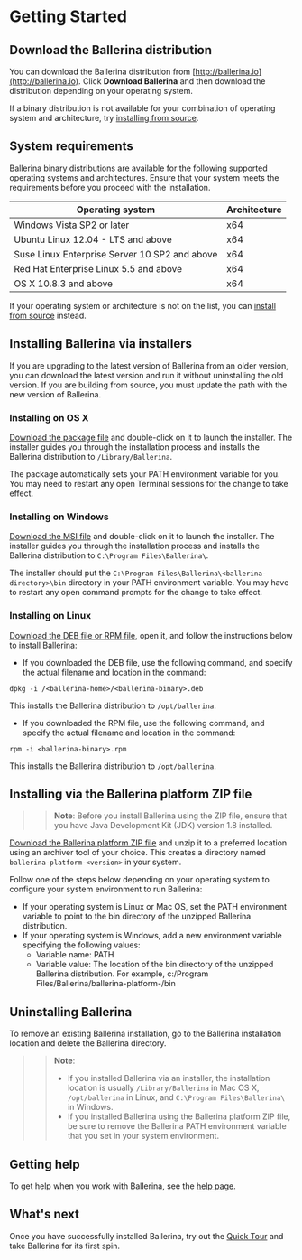 # Getting Started

## Download the Ballerina distribution

You can download the Ballerina distribution from [http://ballerina.io](http://ballerina.io). Click **Download Ballerina** and then download the distribution depending on your operating system.

If a binary distribution is not available for your combination of operating system and architecture, try [installing from source](https://github.com/ballerina-platform/ballerina-lang#install-from-source).

## System requirements

Ballerina binary distributions are available for the following supported operating systems and architectures. Ensure that your system meets the requirements before you proceed with the installation.

| Operating system | Architecture |
| ------------- | :------------- |
| Windows Vista SP2 or later | x64 |
| Ubuntu Linux 12.04 - LTS and above | x64 |
| Suse Linux Enterprise Server 10 SP2 and above | x64 |
| Red Hat Enterprise Linux 5.5 and above | x64 |
| OS X 10.8.3 and above | x64 |

If your operating system or architecture is not on the list, you can [install from source](https://github.com/ballerina-platform/ballerina-lang/blob/master/README.md#install-from-source) instead.

## Installing Ballerina via installers

If you are upgrading to the latest version of Ballerina from an older version, you can download the latest version and run it without uninstalling the old version. 
If you are building from source, you must update the path with the new version of Ballerina.

### Installing on OS X

[Download the package file](/downloads) and double-click on it to launch the installer. The installer guides you through the installation process and installs the Ballerina distribution to `/Library/Ballerina`.

The package automatically sets your PATH environment variable for you. You may need to restart any open Terminal sessions for the change to take effect.

### Installing on Windows

[Download the MSI file](/downloads) and double-click on it to launch the installer. The installer guides you through the installation process and installs the Ballerina distribution to `C:\Program Files\Ballerina\`.

The installer should put the `C:\Program Files\Ballerina\<ballerina-directory>\bin` directory in your PATH environment variable. You may have to restart any open command prompts for the change to take effect.

### Installing on Linux

[Download the DEB file or RPM file](/downloads), open it, and follow the instructions below to install Ballerina:

* If you downloaded the DEB file, use the following command, and specify the actual filename and location in the command:

```
dpkg -i /<ballerina-home>/<ballerina-binary>.deb
```
This installs the Ballerina distribution to `/opt/ballerina`.

* If you downloaded the RPM file, use the following command, and specify the actual filename and location in the command:

```
rpm -i <ballerina-binary>.rpm
```
This installs the Ballerina distribution to `/opt/ballerina`.

## Installing via the Ballerina platform ZIP file

>> **Note**: Before you install Ballerina using the ZIP file, ensure that you have Java Development Kit (JDK) version 1.8 installed.

[Download the Ballerina platform ZIP file](/downloads) and unzip it to a preferred location using an archiver tool of your choice. This creates a directory named `ballerina-platform-<version>` in your system. 

Follow one of the steps below depending on your operating system to configure your system environment to run Ballerina:

* If your operating system is Linux or Mac OS, set the PATH environment variable to point to the bin directory of the unzipped Ballerina distribution.
* If your operating system is Windows, add a new environment variable specifying the following values:
  * Variable name: PATH
  * Variable value: The location of the bin directory of the unzipped Ballerina distribution. For example,  c:/Program Files/Ballerina/ballerina-platform-<version>/bin
  
## Uninstalling Ballerina

To remove an existing Ballerina installation, go to the Ballerina installation location and delete the Ballerina directory.

>> **Note**:
>> * If you installed Ballerina via an installer, the installation location is usually `/Library/Ballerina` in Mac OS X, `/opt/ballerina` in Linux, and `C:\Program Files\Ballerina\` in Windows.
>> * If you installed Ballerina using the Ballerina platform ZIP file, be sure to remove the Ballerina PATH environment variable that you set in your system environment.

## Getting help

To get help when you work with Ballerina, see the [help page](/help).

## What's next

Once you have successfully installed Ballerina, try out the [Quick Tour](/learn/quick-tour) and take Ballerina for its first spin.
